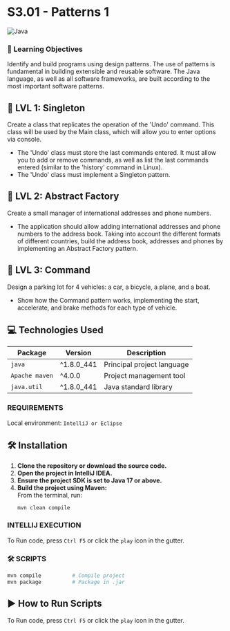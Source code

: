 # S3.01 - Patterns 1
![Java](https://img.shields.io/badge/Java-ED8B00?style=for-the-badge&logo=openjdk&logoColor=white)

### 🎯 Learning Objectives

Identify and build programs using design patterns. The use of patterns is
fundamental in building extensible and reusable software. The Java language, as
well as all software frameworks, are built according to the most important
software patterns.

## 📄 LVL 1: Singleton

Create a class that replicates the operation of the 'Undo' command. This class will be used by the Main class, which will allow you to enter options via console.

- The 'Undo' class must store the last commands entered. It must allow you to add or remove commands, as well as list the last commands entered (similar to the 'history' command in Linux).
- The 'Undo' class must implement a Singleton pattern.

## 📄 LVL 2: Abstract Factory
Create a small manager of international addresses and phone numbers.

- The application should allow adding international addresses and phone numbers
  to the address book. Taking into account the different formats of different
  countries, build the address book, addresses and phones by implementing an
  Abstract Factory pattern.

## 📄 LVL 3: Command
Design a parking lot for 4 vehicles: a car, a bicycle, a plane, and a boat.

- Show how the Command pattern works, implementing the start, accelerate, and
  brake methods for each type of vehicle.


## 💻 Technologies Used

| Package        | Version | Description                |
|----------------|--------|----------------------------|
| `java`         | ^1.8.0_441 | Principal project language |
| `Apache maven` | ^4.0.0 | Project management tool    |
| `java.util`    | ^1.8.0_441 | Java standard library      |


### REQUIREMENTS
Local environment: `IntelliJ or Eclipse`
## 🛠️ Installation

1. **Clone the repository or download the source code.**
2. **Open the project in IntelliJ IDEA.**
3. **Ensure the project SDK is set to Java 17 or above.**
4. **Build the project using Maven:**  
   From the terminal, run:
   ```bash
   mvn clean compile
   ```
###  INTELLIJ EXECUTION
To Run code, press `Ctrl F5` or click the `play` icon in the gutter.

### 🛠️ SCRIPTS

```bash
mvn compile          # Compile project
mvn package          # Package in .jar
```

## ▶️ How to Run Scripts

To Run code, press `Ctrl F5` or click the `play` icon in the gutter.

